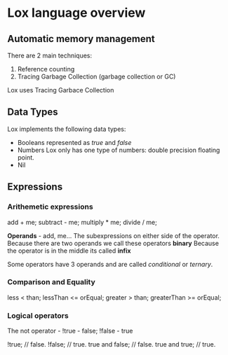 # Lox language overview

## Automatic memory management

There are 2 main techniques:
1. Reference counting
2. Tracing Garbage Collection (garbage collection or GC)

Lox uses Tracing Garbace Collection

## Data Types

Lox implements the following data types:
* Booleans
represented as *true* and *false*
* Numbers
Lox only has one type of numbers: double precision floating point.
* Nil

## Expressions

### Arithemetic expressions

add + me;
subtract - me;
multiply * me;
divide / me;

**Operands** - add, me... The subexpressions on either side of the operator.
Because there are two operands we call these operators **binary**
Because the operator is in the middle its called **infix**

Some operators have 3 operands and are called *conditional* or *ternary*.

### Comparison and Equality

less < than;
lessThan <= orEqual;
greater > than;
greaterThan >= orEqual;

### Logical operators

The not operator - !true - false; !false - true

!true;  // false.
!false; // true.
true and false; // false.
true and true;  // true.
